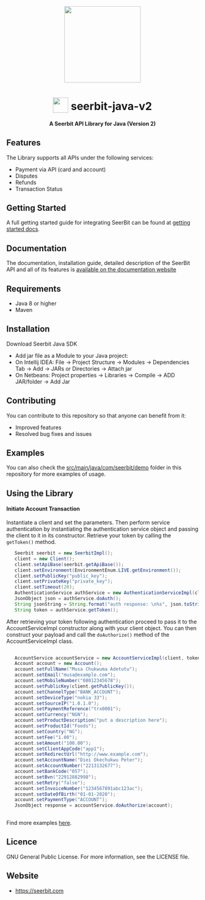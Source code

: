 
<div align="center">
 <img width="200" valign="top" src="https://res.cloudinary.com/dy2dagugp/image/upload/v1571249658/seerbit-logo_mdinom.png">
</div>


<h1 align="center">
  <img width="40" valign="bottom" src="https://res.cloudinary.com/dcksdncso/image/upload/v1579682633/java_f2iyuf.png">
  seerbit-java-v2
</h1>

<h4 align="center">
  A Seerbit API Library for Java (Version 2)
</h4>

## Features

The Library supports all APIs under the following services:
* Payment via API (card and account)
* Disputes
* Refunds
* Transaction Status

## Getting Started

A full getting started guide for integrating SeerBit can be found at [getting started docs](https://doc.seerbit.com).

## Documentation

The documentation, installation guide, detailed description of the SeerBit API and all of its features is [available on the documentation website](https://doc.seerbit.com/api/library)


## Requirements

* Java 8 or higher
* Maven


## Installation

Download Seerbit Java SDK

* Add jar file as a Module to your Java project:
* On Intellij IDEA: File -> Project Structure -> Modules -> Dependencies Tab -> Add -> JARs or Directories -> Attach jar
* On Netbeans: Project properties -> Libraries -> Compile -> ADD JAR/folder -> Add Jar

## Contributing

You can contribute to this repository so that anyone can benefit from it:

* Improved features
* Resolved bug fixes and issues

## Examples  

You can also check the [src/main/java/com/seerbit/demo](https://github.com/seerbit/seerbit-java-api-library/tree/v2/src/main/java/com/seerbit/v2/demo) folder in this repository for more examples of usage.

## Using the Library

<strong><h4>Initiate Account Transaction</h4></strong>
Instantiate a client and set the parameters. Then perform service authentication by instantiating the authentication service object and passing the client to it in its constructor. Retrieve your token by calling the <code>getToken()</code> method.

```java
   Seerbit seerbit = new SeerbitImpl();
   client = new Client();
   client.setApiBase(seerbit.getApiBase());
   client.setEnvironment(EnvironmentEnum.LIVE.getEnvironment());
   client.setPublicKey("public_key");
   client.setPrivateKey("private_key");
   client.setTimeout(20);
   AuthenticationService authService = new AuthenticationServiceImpl(client);
   JsonObject json = authService.doAuth();
   String jsonString = String.format("auth response: \n%s", json.toString());
   String token = authService.getToken();
```

After retrieving your token following authentication proceed to pass it to the AccountServiceImpl constructor along with your client object. You can then construct your payload and call the <code>doAuthorize()</code> method of the AccountServiceImpl class.


```java
 
   AccountService accountService = new AccountServiceImpl(client, token); // pass the client and token in the constructor
   Account account = new Account();
   account.setFullName("Musa Chukwuma Adetutu");
   account.setEmail("musa@example.com");
   account.setMobileNumber("08012345678");
   account.setPublicKey(client.getPublicKey());
   account.setChannelType("BANK_ACCOUNT");
   account.setDeviceType("nokia 33");
   account.setSourceIP("1.0.1.0");
   account.setPaymentReference("trx0001");
   account.setCurrency("NGN");
   account.setProductDescription("put a description here");
   account.setProductId("Foods");
   account.setCountry("NG");
   account.setFee("1.00");
   account.setAmount("100.00");
   account.setClientAppCode("app1");
   account.setRedirectUrl("http://www.example.com");
   account.setAccountName("Diei Okechukwu Peter");
   account.setAccountNumber("2213132677");
   account.setBankCode("057");
   account.setBvn("22912882998");
   account.setRetry("false");
   account.setInvoiceNumber("1234567891abc123ac");
   account.setDateOfBirth("01-01-2020");
   account.setPaymentType("ACCOUNT");
   JsonObject response = accountService.doAuthorize(account);
  
``` 

Find more examples [here](https://github.com/seerbit/seerbit-java-api-library/tree/v2/src/main/java/com/seerbit/v2/demo).

## Licence
GNU General Public License. For more information, see the LICENSE file.

## Website
* https://seerbit.com
